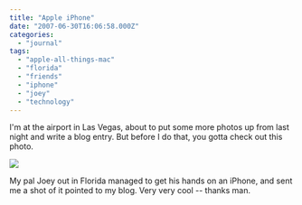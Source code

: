 ```yaml
---
title: "Apple iPhone"
date: "2007-06-30T16:06:58.000Z"
categories: 
  - "journal"
tags: 
  - "apple-all-things-mac"
  - "florida"
  - "friends"
  - "iphone"
  - "joey"
  - "technology"
---
```


I'm at the airport in Las Vegas, about to put some more photos up from last night and write a blog entry. But before I do that, you gotta check out this photo.

[![](http://farm2.static.flickr.com/1220/665055567_301b173063.jpg?v=0)](http://www.flickr.com/photos/josephcharles/665055567/in/set-72157600558618611/")

My pal Joey out in Florida managed to get his hands on an iPhone, and sent me a shot of it pointed to my blog. Very very cool -- thanks man.
